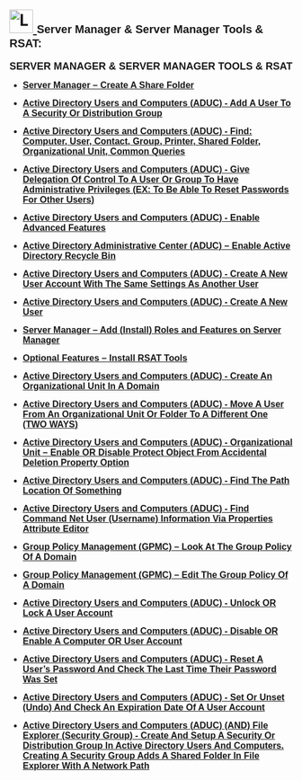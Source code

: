 <h1>
  <a href="https://www.linkedin.com/in/rashadhagen/">
    <img src="https://i.imgur.com/bYUDnOO.png" alt="LinkedIn" width="42px" />
  </a> 
  <span style="font-family: Arial, sans-serif; font-size: 20px; font-weight: bold;">Server Manager & Server Manager Tools & RSAT:</span> 
  <br/>
</h1>


<strong style="font-family: Arial, sans-serif; font-size: 18px; text-decoration: none; display: block; margin-bottom: 8px;">
  SERVER MANAGER & SERVER MANAGER TOOLS & RSAT
</strong>


<ul>
<li>
  <a href="https://github.com/RashadHagen/Server-Manager-Create-A-Share-Folder">
    <strong style="font-family: Arial, sans-serif; font-size: 16px;">Server Manager – Create A Share Folder</strong>
  </a>
  <br/>
</li>
</ul>


<ul>
<li>
  <a href="https://github.com/RashadHagen/ADUC-Add-A-User-To-A-Security-Or-Distribution-Group">
    <strong style="font-family: Arial, sans-serif; font-size: 16px;">Active Directory Users and Computers (ADUC) - Add A User To A Security Or Distribution Group</strong>
  </a>
  <br/>
</li>
</ul>


<ul>
<li>
  <a href="https://github.com/RashadHagen/ADUC-Find-Computer-User-Contact-Group-Printer-Shared-Folder-Organizational-Unit-Common-Que">
    <strong style="font-family: Arial, sans-serif; font-size: 16px;">Active Directory Users and Computers (ADUC) - Find: Computer, User, Contact, Group, Printer, Shared Folder, Organizational Unit, Common Queries</strong>
  </a>
  <br/>
</li>
</ul>


<ul>
<li>
  <a href="https://github.com/RashadHagen/ADUC-Give-Delegation-Of-Control-To-A-User-Or-Group-To-Have-Administrative-Privileges">
    <strong style="font-family: Arial, sans-serif; font-size: 16px;">Active Directory Users and Computers (ADUC) - Give Delegation Of Control To A User Or Group To Have Administrative Privileges (EX: To Be Able To Reset Passwords For Other Users)</strong>
  </a>
  <br/>
</li>
</ul>


<ul>
<li>
  <a href="https://github.com/RashadHagen/ADUC-Enable-Advanced-Features">
    <strong style="font-family: Arial, sans-serif; font-size: 16px;">Active Directory Users and Computers (ADUC) - Enable Advanced Features</strong>
  </a>
  <br/>
</li>
</ul>


<ul>
<li>
  <a href="https://github.com/RashadHagen/Active-Directory-Administrative-Center-Enable-Active-Directory-Recycle-Bin-For-A-Forest">
    <strong style="font-family: Arial, sans-serif; font-size: 16px;">Active Directory Administrative Center (ADUC) – Enable Active Directory Recycle Bin</strong>
  </a>
  <br/>
</li>
</ul>


<ul>
<li>
  <a href="https://github.com/RashadHagen/ADUC-Create-A-New-User-Account-With-The-Same-Settings-As-Another-User">
    <strong style="font-family: Arial, sans-serif; font-size: 16px;">Active Directory Users and Computers (ADUC) - Create A New User Account With The Same Settings As Another User</strong>
  </a>
  <br/>
</li>
</ul>



<ul>
<li>
  <a href="https://github.com/RashadHagen/ADUC-Create-A-New-User">
    <strong style="font-family: Arial, sans-serif; font-size: 16px;">Active Directory Users and Computers (ADUC) - Create A New User</strong>
  </a>
  <br/>
</li>
</ul>


<ul>
<li>
  <a href="https://github.com/RashadHagen/Server-Manager-Add-Install-Roles-and-Features-on-Server-Manager">
    <strong style="font-family: Arial, sans-serif; font-size: 16px;">Server Manager – Add (Install) Roles and Features on Server Manager</strong>
  </a>
  <br/>
</li>
</ul>


<ul>
<li>
  <a href="https://github.com/RashadHagen/Optional-Features-Install-RSAT-Tools">
    <strong style="font-family: Arial, sans-serif; font-size: 16px;">Optional Features – Install RSAT Tools</strong>
  </a>
  <br/>
</li>
</ul>


<ul>
<li>
  <a href="https://github.com/RashadHagen/ADUC-Create-An-Organizational-Unit-In-A-Domain">
    <strong style="font-family: Arial, sans-serif; font-size: 16px;">Active Directory Users and Computers (ADUC) - Create An Organizational Unit In A Domain</strong>
  </a>
  <br/>
</li>
</ul>


<ul>
<li>
  <a href="https://github.com/RashadHagen/ADUC-Move-A-User-From-An-Organizational-Unit-Or-Folder-To-A-Different-One">
    <strong style="font-family: Arial, sans-serif; font-size: 16px;">Active Directory Users and Computers (ADUC) - Move A User From An Organizational Unit Or Folder To A Different One (TWO WAYS)</strong>
  </a>
  <br/>
</li>
</ul>


<ul>
<li>
  <a href="https://github.com/RashadHagen/ADUC-Organizational-Unit-Enable-OR-Disable-Protect-Object-From-Accidental-Deletion-Option">
    <strong style="font-family: Arial, sans-serif; font-size: 16px;">Active Directory Users and Computers (ADUC) - Organizational Unit – Enable OR Disable Protect Object From Accidental Deletion Property Option</strong>
  </a>
  <br/>
</li>
</ul>


<ul>
<li>
  <a href="https://github.com/RashadHagen/ADUC-Find-The-Path-Location-Of-Something">
    <strong style="font-family: Arial, sans-serif; font-size: 16px;">Active Directory Users and Computers (ADUC) - Find The Path Location Of Something</strong>
  </a>
  <br/>
</li>
</ul>


<ul>
<li>
  <a href="https://github.com/RashadHagen/ADUC-Find-Command-Net-User-Username-Information-Via-Properties-Attribute-Editor">
    <strong style="font-family: Arial, sans-serif; font-size: 16px;">Active Directory Users and Computers (ADUC) - Find Command Net User (Username) Information Via Properties Attribute Editor</strong>
  </a>
  <br/>
</li>
</ul>


<ul>
<li>
  <a href="https://github.com/RashadHagen/GPMC-Look-At-The-Group-Policy-Of-A-Domain">
    <strong style="font-family: Arial, sans-serif; font-size: 16px;">Group Policy Management (GPMC) – Look At The Group Policy Of A Domain</strong>
  </a>
  <br/>
</li>
</ul>


<ul>
<li>
  <a href="https://github.com/RashadHagen/GPMC-Edit-The-Group-Policy-Of-A-Domain">
    <strong style="font-family: Arial, sans-serif; font-size: 16px;">Group Policy Management (GPMC) – Edit The Group Policy Of A Domain</strong>
  </a>
  <br/>
</li>
</ul>


<ul>
<li>
  <a href="https://github.com/RashadHagen/ADUC-Unlock-OR-Lock-A-User-Account">
    <strong style="font-family: Arial, sans-serif; font-size: 16px;">Active Directory Users and Computers (ADUC) - Unlock OR Lock A User Account</strong>
  </a>
  <br/>
</li>
</ul>


<ul>
<li>
  <a href="https://github.com/RashadHagen/ADUC-Disable-OR-Enable-A-Computer-OR-User-Account">
    <strong style="font-family: Arial, sans-serif; font-size: 16px;">Active Directory Users and Computers (ADUC) - Disable OR Enable A Computer OR User Account</strong>
  </a>
  <br/>
</li>
</ul>


<ul>
<li>
  <a href="https://github.com/RashadHagen/Reset-A-User-s-Password-And-Check-The-Last-Time-Their-Password-Was-Set">
    <strong style="font-family: Arial, sans-serif; font-size: 16px;">Active Directory Users and Computers (ADUC) - Reset A User’s Password And Check The Last Time Their Password Was Set</strong>
  </a>
  <br/>
</li>
</ul>


<ul>
<li>
  <a href="https://github.com/RashadHagen/ADUC-Set-Or-Unset-Undo-And-Check-An-Expiration-Date-Of-A-User-Account">
    <strong style="font-family: Arial, sans-serif; font-size: 16px;">Active Directory Users and Computers (ADUC) - Set Or Unset (Undo) And Check An Expiration Date Of A User Account</strong>
  </a>
  <br/>
</li>
</ul>


<ul>
<li>
  <a href="https://github.com/RashadHagen/Create-And-Setup-A-Security-Or-Distribution-Group-Security-Group-Adds-A-Shared-Folder-Network-Path">
    <strong style="font-family: Arial, sans-serif; font-size: 16px;">Active Directory Users and Computers (ADUC) (AND) File Explorer (Security Group) - Create And Setup A Security Or Distribution Group In Active Directory Users And Computers. Creating A Security Group Adds A Shared Folder In File Explorer With A Network Path</strong>
  </a>
  <br/>
</li>
</ul>


